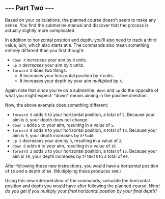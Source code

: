 --- Part Two ---
----------------

Based on your calculations, the planned course doesn't seem to make any
sense. You find the submarine manual and discover that the process is
actually slightly more complicated.

In addition to horizontal position and depth, you'll also need to track
a third value, *aim*, which also starts at `0`. The commands also mean
something entirely different than you first thought:

-   `down X` *increases* your aim by `X` units.
-   `up X` *decreases* your aim by `X` units.
-   `forward X` does two things:
    -   It increases your horizontal position by `X` units.
    -   It increases your depth by your aim *multiplied by* `X`.

Again note that since you're on a submarine, `down` and `up` do the
opposite of what you might expect: "down" means aiming in the positive
direction.

Now, the above example does something different:

-   `forward 5` adds `5` to your horizontal position, a total of `5`.
    Because your aim is `0`, your depth does not change.
-   `down 5` adds `5` to your aim, resulting in a value of `5`.
-   `forward 8` adds `8` to your horizontal position, a total of `13`.
    Because your aim is `5`, your depth increases by `8*5=40`.
-   `up 3` decreases your aim by `3`, resulting in a value of `2`.
-   `down 8` adds `8` to your aim, resulting in a value of `10`.
-   `forward 2` adds `2` to your horizontal position, a total of `15`.
    Because your aim is `10`, your depth increases by `2*10=20` to a
    total of `60`.

After following these new instructions, you would have a horizontal
position of `15` and a depth of `60`. (Multiplying these produces
`900`.)

Using this new interpretation of the commands, calculate the horizontal
position and depth you would have after following the planned course.
*What do you get if you multiply your final horizontal position by your
final depth?*
